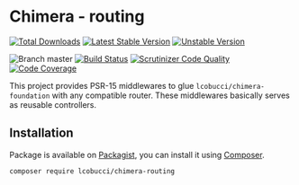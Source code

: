 # Chimera - routing

[![Total Downloads](https://img.shields.io/packagist/dt/lcobucci/chimera-routing.svg?style=flat-square)](https://packagist.org/packages/lcobucci/chimera-routing)
[![Latest Stable Version](https://img.shields.io/packagist/v/lcobucci/chimera-routing.svg?style=flat-square)](https://packagist.org/packages/lcobucci/chimera-routing)
[![Unstable Version](https://img.shields.io/packagist/vpre/lcobucci/chimera-routing.svg?style=flat-square)](https://packagist.org/packages/lcobucci/chimera-routing)

![Branch master](https://img.shields.io/badge/branch-master-brightgreen.svg?style=flat-square)
[![Build Status](https://img.shields.io/travis/lcobucci/chimera-routing/master.svg?style=flat-square)](http://travis-ci.org/#!/lcobucci/chimera-routing)
[![Scrutinizer Code Quality](https://img.shields.io/scrutinizer/g/lcobucci/chimera-routing/master.svg?style=flat-square)](https://scrutinizer-ci.com/g/lcobucci/chimera-routing/?branch=master)
[![Code Coverage](https://img.shields.io/scrutinizer/coverage/g/lcobucci/chimera-routing/master.svg?style=flat-square)](https://scrutinizer-ci.com/g/lcobucci/chimera-routing/?branch=master)

This project provides PSR-15 middlewares to glue `lcobucci/chimera-foundation` with any compatible router. These 
middlewares basically serves as reusable controllers.

## Installation

Package is available on [Packagist](http://packagist.org/packages/lcobucci/chimera-routing),
you can install it using [Composer](http://getcomposer.org).

```shell
composer require lcobucci/chimera-routing
```
